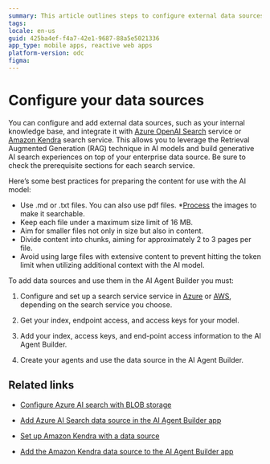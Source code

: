 ```yaml
---
summary: This article outlines steps to configure external data sources for use with Azure OpenAI and Amazon Kendra search services.
tags:
locale: en-us
guid: 425ba4ef-f4a7-42e1-9687-88a5e5021336
app_type: mobile apps, reactive web apps
platform-version: odc
figma:
---
```

# Configure your data sources

You can configure and add external data sources, such as your internal knowledge base, and integrate it with [Azure OpenAI Search](https://learn.microsoft.com/en-us/azure/search/search-what-is-azure-search) service or [Amazon Kendra](https://docs.aws.amazon.com/kendra/latest/dg/what-is-kendra.html) search service. This allows you to leverage the Retrieval Augmented Generation (RAG) technique in AI models and build generative AI search experiences on top of your enterprise data source. Be sure to check the prerequisite sections for each search service. 

Here’s some best practices for preparing the content for use with the AI model:

* Use .md or .txt files. You can also use pdf files. 
*[Process](https://learn.microsoft.com/en-us/azure/search/cognitive-search-concept-image-scenarios)  the images to make it searchable.
* Keep each file under a maximum size limit of 16 MB.
* Aim for smaller files not only in size but also in content.
* Divide content into chunks, aiming for approximately 2 to 3 pages per file.
* Avoid using large files with extensive content to prevent hitting the token limit when utilizing additional context with the AI model.

To add data sources and use them in the AI Agent Builder you must: 

1. Configure and set up a search service service in [Azure](configure-azure-data-source.md) or [AWS](configure-aws-data-source.md), depending on the search service you choose.

2. Get your index, endpoint access, and access keys for your model.

3. Add your index, access keys, and end-point access information to the AI Agent Builder.

4. Create your agents and use the data source in the AI Agent Builder.

## Related links

* [Configure Azure AI search with BLOB storage](configure-azure-data-source.md)

* [Add Azure AI Search data source in the AI Agent Builder app](add-azure-data-source-to-aibuilder.md)

* [Set up Amazon Kendra with a data source](configure-aws-data-source.md)

* [Add the Amazon Kendra data source to the AI Agent Builder app](add-aws-data-source-to-aibuilder.md)
